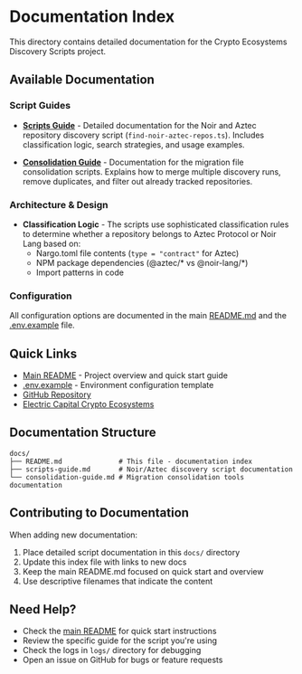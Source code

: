 # Documentation Index

This directory contains detailed documentation for the Crypto Ecosystems Discovery Scripts project.

## Available Documentation

### Script Guides

- **[Scripts Guide](./scripts-guide.md)** - Detailed documentation for the Noir and Aztec repository discovery script (`find-noir-aztec-repos.ts`). Includes classification logic, search strategies, and usage examples.

- **[Consolidation Guide](./consolidation-guide.md)** - Documentation for the migration file consolidation scripts. Explains how to merge multiple discovery runs, remove duplicates, and filter out already tracked repositories.

### Architecture & Design

- **Classification Logic** - The scripts use sophisticated classification rules to determine whether a repository belongs to Aztec Protocol or Noir Lang based on:
  - Nargo.toml file contents (`type = "contract"` for Aztec)
  - NPM package dependencies (@aztec/* vs @noir-lang/*)
  - Import patterns in code

### Configuration

All configuration options are documented in the main [README.md](../README.md#-configuration) and the [.env.example](../.env.example) file.

## Quick Links

- [Main README](../README.md) - Project overview and quick start guide
- [.env.example](../.env.example) - Environment configuration template
- [GitHub Repository](https://github.com/your-username/crypto-ecosystems-scripts)
- [Electric Capital Crypto Ecosystems](https://github.com/electric-capital/crypto-ecosystems)

## Documentation Structure

```
docs/
├── README.md              # This file - documentation index
├── scripts-guide.md       # Noir/Aztec discovery script documentation
└── consolidation-guide.md # Migration consolidation tools documentation
```

## Contributing to Documentation

When adding new documentation:
1. Place detailed script documentation in this `docs/` directory
2. Update this index file with links to new docs
3. Keep the main README.md focused on quick start and overview
4. Use descriptive filenames that indicate the content

## Need Help?

- Check the [main README](../README.md) for quick start instructions
- Review the specific guide for the script you're using
- Check the logs in `logs/` directory for debugging
- Open an issue on GitHub for bugs or feature requests